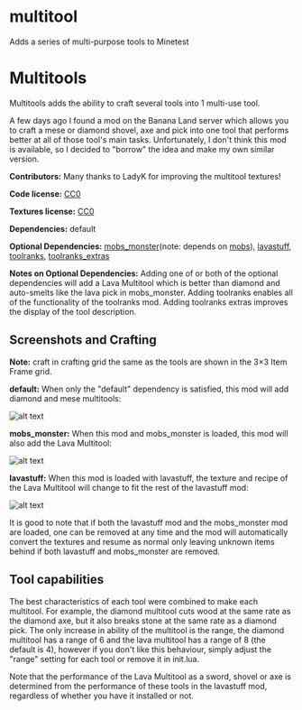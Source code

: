 # multitool
Adds a series of multi-purpose tools to Minetest

# Multitools

Multitools adds the ability to craft several tools into 1 multi-use tool.

A few days ago I found a mod on the Banana Land server which allows you to craft a mese or diamond shovel, axe and pick into one tool that performs better at all of those tool's main tasks. Unfortunately, I don't think this mod is available, so I decided to "borrow" the idea and make my own similar version.

**Contributors:** Many thanks to LadyK for improving the multitool textures!

**Code license:** [CC0](http://creativecommons.org/publicdomain/zero/1.0/)

**Textures license:** [CC0](http://creativecommons.org/publicdomain/zero/1.0/)

**Dependencies:** default

**Optional Dependencies:** [mobs_monster](https://github.com/tenplus1/mobs_monster)(note: depends on [mobs](https://forum.minetest.net/viewtopic.php?t=9917)), [lavastuff](https://forum.minetest.net/viewtopic.php?f=9&t=18608), [toolranks](https://forum.minetest.net/viewtopic.php?t=18056), [toolranks_extras](https://github.com/louisroyer/minetest-toolranks-extras)

**Notes on Optional Dependencies:** Adding one of or both of the optional dependencies will add a Lava Multitool which is better than diamond and auto-smelts like the lava pick in mobs_monster. Adding toolranks enables all of the functionality of the toolranks mod. Adding toolranks extras improves the display of the tool description.

## Screenshots and Crafting

**Note:** craft in crafting grid the same as the tools are shown in the 3×3 Item Frame grid.

**default:**
When only the "default" dependency is satisfied, this mod will add diamond and mese multitools:

![alt text](https://github.com/ChimneySwift/multitools/blob/master/default_items.png?raw=true "Image")

**mobs_monster:**
When this mod and mobs_monster is loaded, this mod will also add the Lava Multitool:

![alt text](https://github.com/ChimneySwift/multitools/blob/master/mobs_redo_items.png?raw=true "Image")

**lavastuff:**
When this mod is loaded with lavastuff, the texture and recipe of the Lava Multitool will change to fit the rest of the lavastuff mod:

![alt text](https://github.com/ChimneySwift/multitools/blob/master/lavastuff_items.png?raw=true "Image")

It is good to note that if both the lavastuff mod and the mobs_monster mod are loaded, one can be removed at any time and the mod will automatically convert the textures and resume as normal only leaving unknown items behind if both lavastuff and mobs_monster are removed.

## Tool capabilities
The best characteristics of each tool were combined to make each multitool. For example, the diamond multitool cuts wood at the same rate as the diamond axe, but it also breaks stone at the same rate as a diamond pick. The only increase in ability of the multitool is the range, the diamond multitool has a range of 6 and the lava multitool has a range of 8 (the default is 4), however if you don't like this behaviour, simply adjust the "range" setting for each tool or remove it in init.lua.

Note that the performance of the Lava Multitool as a sword, shovel or axe is determined from the performance of these tools in the lavastuff mod, regardless of whether you have it installed or not.
